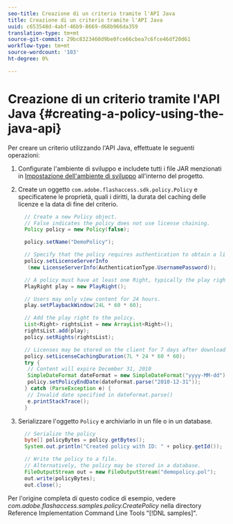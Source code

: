```yaml
---
seo-title: Creazione di un criterio tramite l'API Java
title: Creazione di un criterio tramite l'API Java
uuid: c653548d-4abf-46b9-8669-d68b966da359
translation-type: tm+mt
source-git-commit: 29bc8323460d9be0fce66cbea7c6fce46df20d61
workflow-type: tm+mt
source-wordcount: '103'
ht-degree: 0%

---
```



# Creazione di un criterio tramite l&#39;API Java {#creating-a-policy-using-the-java-api}

Per creare un criterio utilizzando l&#39;API Java, effettuate le seguenti operazioni:

1. Configurate l&#39;ambiente di sviluppo e includete tutti i file JAR menzionati in [Impostazione dell&#39;ambiente di sviluppo](../../aaxs-protecting-content/content-setting-up-the-sdk/content-setting-up-the-dev-env.md) all&#39;interno del progetto.
1. Create un oggetto `com.adobe.flashaccess.sdk.policy.Policy` e specificatene le proprietà, quali i diritti, la durata del caching delle licenze e la data di fine del criterio.

   ```java
     // Create a new Policy object.  
     // False indicates the policy does not use license chaining.  
     Policy policy = new Policy(false);  
   
     policy.setName("DemoPolicy");  
   
     // Specify that the policy requires authentication to obtain a license.  
     policy.setLicenseServerInfo  
      (new LicenseServerInfo(AuthenticationType.UsernamePassword));  
   
     // A policy must have at least one Right, typically the play right  
     PlayRight play = new PlayRight();  
   
     // Users may only view content for 24 hours.  
     play.setPlaybackWindow(24L * 60 * 60);  
   
     // Add the play right to the policy.  
     List<Right> rightsList = new ArrayList<Right>();  
     rightsList.add(play);  
     policy.setRights(rightsList);  
   
     // Licenses may be stored on the client for 7 days after downloading  
     policy.setLicenseCachingDuration(7L * 24 * 60 * 60);  
     try {  
      // Content will expire December 31, 2010  
      SimpleDateFormat dateFormat = new SimpleDateFormat("yyyy-MM-dd");  
      policy.setPolicyEndDate(dateFormat.parse("2010-12-31"));  
     } catch (ParseException e) {  
      // Invalid date specified in dateFormat.parse()  
      e.printStackTrace();  
     }
   ```

1. Serializzare l&#39;oggetto `Policy` e archiviarlo in un file o in un database.

   ```java
     // Serialize the policy  
     byte[] policyBytes = policy.getBytes();  
     System.out.println("Created policy with ID: " + policy.getId());  
   
     // Write the policy to a file.   
     // Alternatively, the policy may be stored in a database.  
     FileOutputStream out = new FileOutputStream("demopolicy.pol");  
     out.write(policyBytes);  
     out.close();
   ```

Per l&#39;origine completa di questo codice di esempio, vedere *com.adobe.flashaccess.samples.policy.CreatePolicy* nella directory Reference Implementation Command Line Tools &quot;[!DNL samples]&quot;.
